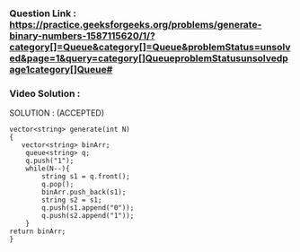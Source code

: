 ### Question Link : https://practice.geeksforgeeks.org/problems/generate-binary-numbers-1587115620/1/?category[]=Queue&category[]=Queue&problemStatus=unsolved&page=1&query=category[]QueueproblemStatusunsolvedpage1category[]Queue#


### Video Solution : 

SOLUTION : (ACCEPTED)

```
vector<string> generate(int N)
{
   vector<string> binArr;
    queue<string> q;
    q.push("1");
    while(N--){
        string s1 = q.front();
        q.pop();
        binArr.push_back(s1);
        string s2 = s1;
        q.push(s1.append("0"));
        q.push(s2.append("1"));
    }
return binArr;
}
```
